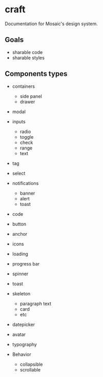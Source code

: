 # craft
Documentation for Mosaic's design system.

## Goals
- sharable code
- sharable styles

## Components types
- containers
    - side panel
    - drawer
- modal
- inputs
    - radio
    - toggle
    - check
    - range
    - text
- tag
- select
- notifications
    - banner
    - alert
    - toast
- code
- button
- anchor
- icons
- loading
- progress bar
- spinner
- toast
- skeleton
    - paragraph text
    - card
    - etc

- datepicker
- avatar
- typography

- Behavior
    - collapsible
    - scrollable